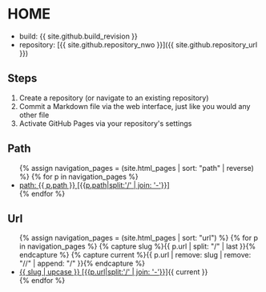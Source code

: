 # HOME

- build: {{ site.github.build_revision }}
- repository: [{{ site.github.repository_nwo }}]({{ site.github.repository_url }})

## Steps

1. Create a repository (or navigate to an existing repository)
1. Commit a Markdown file via the web interface, just like you would any other file
1. Activate GitHub Pages via your repository's settings

## Path

<ul>
{% assign navigation_pages = (site.html_pages | sort: "path" | reverse) %}
{% for p in navigation_pages %}
  <li><a href="{{ p.url | absolute_url }}" {% if p.url == page.url %}class="link-gray"{% endif %}>path: {{ p.path }} [{{p.path|split:'/' | join: '-'}}]</a></li>
{% endfor %}
</ul>

## Url

<ul>
{% assign navigation_pages = (site.html_pages | sort: "url") %}
{% for p in navigation_pages %}
        {% capture slug    %}{{ p.url | split: "/"   | last                       }}{% endcapture %}
        {% capture current %}{{ p.url | remove: slug | remove: "//" | append: "/" }}{% endcapture %}
  <li><a href="{{ p.url | absolute_url }}" {% if p.url == page.url %}class="link-gray"{% endif %}>{{ slug | upcase }} [{{p.url|split:'/' | join: '-'}}]</a>{{ current }}</li>
{% endfor %}
</ul>

<script type="text/javascript">
document.querySelector('body').classList.add('markdown-body');
</script>
